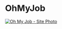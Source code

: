 # OhMyJob

[<img src="./img/ohmyjob-print.png" alt="Oh My Job - Site Photo">](
https://paulpessoa.github.io/ohmyjob/)
